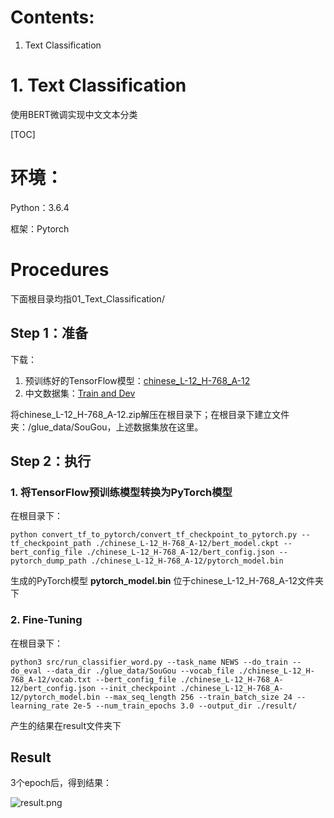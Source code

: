 # Contents:
1. Text Classification


# 1. Text Classification

使用BERT微调实现中文文本分类

[TOC]

 

# 环境：

Python：3.6.4

框架：Pytorch

 

# Procedures

下面根目录均指01_Text_Classification/

## Step 1：准备

下载：

1. 预训练好的TensorFlow模型：[chinese_L-12_H-768_A-12](https://storage.googleapis.com/bert_models/2018_11_03/chinese_L-12_H-768_A-12.zip)
2. 中文数据集：[Train and Dev](https://pan.baidu.com/s/1e-piSCvDz7To4HsZaulV-A)

将chinese_L-12_H-768_A-12.zip解压在根目录下；在根目录下建立文件夹：/glue_data/SouGou，上述数据集放在这里。

 

## Step 2：执行

### 1. 将TensorFlow预训练模型转换为PyTorch模型

在根目录下：

```
python convert_tf_to_pytorch/convert_tf_checkpoint_to_pytorch.py --tf_checkpoint_path ./chinese_L-12_H-768_A-12/bert_model.ckpt --bert_config_file ./chinese_L-12_H-768_A-12/bert_config.json --pytorch_dump_path ./chinese_L-12_H-768_A-12/pytorch_model.bin
```

生成的PyTorch模型 **pytorch_model.bin** 位于chinese_L-12_H-768_A-12文件夹下

 

### 2. Fine-Tuning

在根目录下：

```
python3 src/run_classifier_word.py --task_name NEWS --do_train --do_eval --data_dir ./glue_data/SouGou --vocab_file ./chinese_L-12_H-768_A-12/vocab.txt --bert_config_file ./chinese_L-12_H-768_A-12/bert_config.json --init_checkpoint ./chinese_L-12_H-768_A-12/pytorch_model.bin --max_seq_length 256 --train_batch_size 24 --learning_rate 2e-5 --num_train_epochs 3.0 --output_dir ./result/
```

产生的结果在result文件夹下

 

## Result

3个epoch后，得到结果：

![result.png](https://i.loli.net/2019/07/18/5d2fe90f6ddd463577.png)


